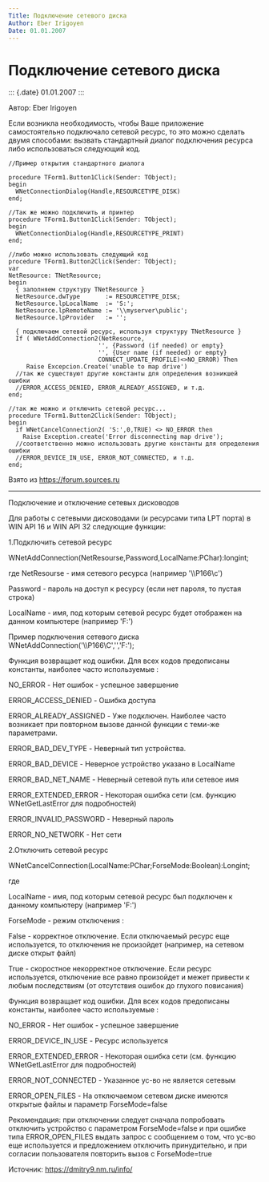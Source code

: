 ```yaml
---
Title: Подключение сетевого диска
Author: Eber Irigoyen
Date: 01.01.2007
---
```



Подключение сетевого диска
==========================

::: {.date}
01.01.2007
:::

Автор: Eber Irigoyen

Если возникла необходимость, чтобы Ваше приложение самостоятельно
подключало сетевой ресурс, то это можно сделать двумя способами: вызвать
стандартный диалог подключения ресурса либо использоваться следующий
код.

    //Пример открытия стандартного диалога 
     
    procedure TForm1.Button1Click(Sender: TObject); 
    begin 
      WNetConnectionDialog(Handle,RESOURCETYPE_DISK) 
    end; 
     
    //Так же можно подключить и принтер 
    procedure TForm1.Button1Click(Sender: TObject); 
    begin 
      WNetConnectionDialog(Handle,RESOURCETYPE_PRINT) 
    end; 
     
    //либо можно использовать следующий код 
    procedure TForm1.Button2Click(Sender: TObject); 
    var 
    NetResource: TNetResource; 
    begin 
      { заполняем структуру TNetResource } 
      NetResource.dwType       := RESOURCETYPE_DISK; 
      NetResource.lpLocalName  := 'S:'; 
      NetResource.lpRemoteName := '\\myserver\public'; 
      NetResource.lpProvider   := ''; 
     
      { подключаем сетевой ресурс, используя структуру TNetResource } 
      If ( WNetAddConnection2(NetResource, 
                             '', {Password (if needed) or empty} 
                             '', {User name (if needed) or empty} 
                             CONNECT_UPDATE_PROFILE)<>NO_ERROR) Then 
         Raise Excepcion.Create('unable to map drive') 
      //так же существуют другие константы для определения возникшей ошибки 
      //ERROR_ACCESS_DENIED, ERROR_ALREADY_ASSIGNED, и т.д. 
    end; 
     
    //так же можно и отключить сетевой ресурс... 
    procedure TForm1.Button2Click(Sender: TObject); 
    begin 
      if WNetCancelConnection2( 'S:',0,TRUE) <> NO_ERROR then 
        Raise Exception.create('Error disconnecting map drive'); 
      //соответственно можно использовать другие константы для определения ошибки
      //ERROR_DEVICE_IN_USE, ERROR_NOT_CONNECTED, и т.д. 
    end;

Взято из <https://forum.sources.ru>

------------------------------------------------------------------------

Подключение и отключение сетевых дисководов

Для работы с сетевыми дисководами (и ресурсами типа LPT порта) в WIN API
16 и WIN API 32 следующие функции:

1.Подключить сетевой ресурс

WNetAddConnection(NetResourse,Password,LocalName:PChar):longint;

где NetResourse - имя сетевого ресурса (например \'\\\\P166\\c\')

Password - пароль на доступ к ресурсу (если нет пароля, то пустая
строка)

LocalName - имя, под которым сетевой ресурс будет отображен на данном
компьютере (например \'F:\')

Пример подключения сетевого диска
WNetAddConnection(\'\\\\P166\\C\',\'\',\'F:\');

Функция возвращает код ошибки. Для всех кодов предописаны константы,
наиболее часто используемые :

NO\_ERROR - Нет ошибок - успешное завершение

ERROR\_ACCESS\_DENIED - Ошибка доступа

ERROR\_ALREADY\_ASSIGNED - Уже подключен. Наиболее часто возникает при
повторном вызове данной функции с теми-же параметрами.

ERROR\_BAD\_DEV\_TYPE - Неверный тип устройства.

ERROR\_BAD\_DEVICE - Неверное устройство указано в LocalName

ERROR\_BAD\_NET\_NAME - Неверный сетевой путь или сетевое имя

ERROR\_EXTENDED\_ERROR - Некоторая ошибка сети (см. функцию
WNetGetLastError для подробностей)

ERROR\_INVALID\_PASSWORD - Неверный пароль

ERROR\_NO\_NETWORK - Нет сети

2.Отключить сетевой ресурс

WNetCancelConnection(LocalName:PChar;ForseMode:Boolean):Longint;

где

LocalName - имя, под которым сетевой ресурс был подключен к данному
компьютеру (например \'F:\')

ForseMode - режим отключения :

False - корректное отключение. Если отключаемый ресурс еще используется,
то отключения не произойдет (например, на сетевом диске открыт файл)

True - скоростное некорректное отключение. Если ресурс используется,
отключение все равно произойдет и межет привести к любым последствиям
(от отсутствия ошибок до глухого повисания)

Функция возвращает код ошибки. Для всех кодов предописаны константы,
наиболее часто используемые :

NO\_ERROR - Нет ошибок - успешное завершение

ERROR\_DEVICE\_IN\_USE - Ресурс используется

ERROR\_EXTENDED\_ERROR - Некоторая ошибка сети (см. функцию
WNetGetLastError для подробностей)

ERROR\_NOT\_CONNECTED - Указанное ус-во не является сетевым

ERROR\_OPEN\_FILES - На отключаемом сетевом диске имеются открытые файлы
и параметр ForseMode=false

Рекомендация: при отключении следует сначала попробовать отключить
устройство с параметром ForseMode=false и при ошибке типа
ERROR\_OPEN\_FILES выдать запрос с сообщением о том, что ус-во еще
используется и предложением отключить принудительно, и при согласии
пользователя повторить вызов с ForseMode=true

Источник: <https://dmitry9.nm.ru/info/>
